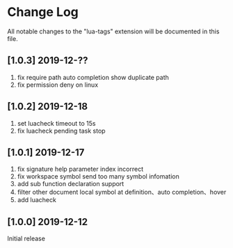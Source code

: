 # Change Log

All notable changes to the "lua-tags" extension will be documented in this file.

## [1.0.3] 2019-12-??
1. fix require path auto completion show duplicate path
2. fix permission deny on linux

## [1.0.2] 2019-12-18
1. set luacheck timeout to 15s
2. fix luacheck pending task stop

## [1.0.1] 2019-12-17
1. fix signature help parameter index incorrect
2. fix workspace symbol send too many symbol infomation
3. add sub function declaration support
4. filter other document local symbol at definition、auto completion、hover
5. add luacheck

## [1.0.0] 2019-12-12

Initial release